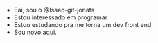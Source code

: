 -  Eai, sou o @Isaac-git-jonats
-  Estou interessado em programar
-  Estou estudando pra me torna um dev front end
-  Sou novo aqui.

<!---
Isaac-git-jonats/Isaac-git-jonats is a ✨ special ✨ repository because its `README.md` (this file) appears on your GitHub profile.
You can click the Preview link to take a look at your changes.
--->

